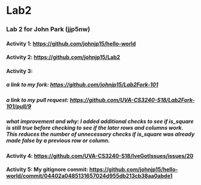 # Lab2
### Lab 2 for John Park (jjp5nw)

#### Activity 1: https://github.com/johnjp15/hello-world

#### Activity 2: https://github.com/johnjp15/Lab2

#### Activity 3:

##### a link to my fork: https://github.com/johnjp15/Lab2Fork-101
 
##### a link to my pull request: https://github.com/UVA-CS3240-S18/Lab2Fork-101/pull/9
  
##### what improvement and why: I added additional checks to see if is_square is still true before checking to see if the later rows and columns work. This reduces the number of unnecessary checks if is_square was already made false by a previous row or column.


#### Activity 4: https://github.com/UVA-CS3240-S18/IveGotIssues/issues/20

#### Activity 5: My gitignore commit: https://github.com/johnjp15/hello-world/commit/04402a0485131657024d955db213cb38aa0abde1
